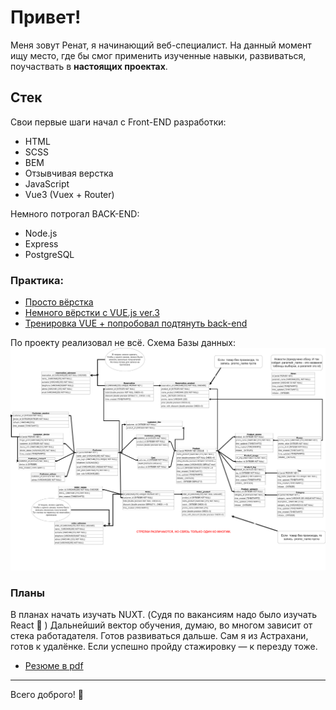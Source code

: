 # Привет!
Меня зовут Ренат, я начинающий веб-специалист. На данный момент ищу место, где бы смог применить изученные навыки, развиваться, поучаствать в __настоящих проектах__.
## Стек
Свои первые шаги начал с Front-END разработки:

* HTML
* SCSS
* BEM
* Отзывчивая верстка
* JavaScript
* Vue3 (Vuex + Router)


Немного потрогал BACK-END:

* Node.js
* Express
* PostgreSQL

### Практика: 

* [Просто вёрстка](https://rti30.github.io/cafeOld/)
* [Немного вёрстки c VUE.js ver.3](https://rti30.github.io/knife-demo/)
* [Тренировка VUE + попробовал подтянуть back-end](https://flowerfront.herokuapp.com/)

По проекту реализовал не всё. Схема Базы данных:
![](Диаграмма.png)

### Планы

В планах начать изучать NUXT. (Судя по вакансиям надо было изучать React 🌝 ) Дальнейший вектор обучения, думаю, во многом зависит от стека работадателя. Готов развиваться дальше.
Сам я из Астрахани, готов к удалёнке. Если успешно пройду стажировку — к перезду тоже.
* [Резюме в pdf](https://drive.google.com/file/d/1LvIdDew-JYcDDZnkPRF7oTMaXHVtZJ4H/view?usp=sharing)
---
Всего доброго! 👋
